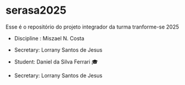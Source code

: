 # serasa2025
Esse é o repositório do projeto integrador da turma tranforme-se 2025 

- Discipline : Miszael N. Costa
 - Secretary: Lorrany Santos de Jesus 
- Student: Daniel da Silva Ferrari 🎓

 - Secretary: Lorrany Santos de Jesus 
